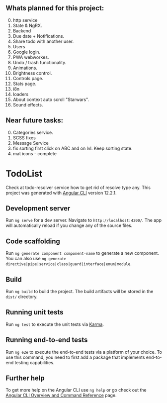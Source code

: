 ## Whats planned for this project:

0. http service
1. State & NgRX.
2. Backend
3. Due date + Notifications.
4. Share todo with another user.
5. Users
6. Google login.
7. PWA webworkes.
8. Undo / trash functionality.
9. Animations.
10. Brightness control.
11. Controls page.
12. Stats page.
13. i8n
14. loaders
15. About context auto scroll "Starwars".
15. Sound effects.
## Near future tasks:

0. Categories service.
01. SCSS fixes
1. Message Service
2. fix sorting first click on ABC and on lvl. Keep sorting state.
3. mat icons - complete
# TodoList
Check at todo-resolver service how to get rid of resolve type any.
This project was generated with [Angular CLI](https://github.com/angular/angular-cli) version 12.2.1.

## Development server

Run `ng serve` for a dev server. Navigate to `http://localhost:4200/`. The app will automatically reload if you change any of the source files.

## Code scaffolding

Run `ng generate component component-name` to generate a new component. You can also use `ng generate directive|pipe|service|class|guard|interface|enum|module`.

## Build

Run `ng build` to build the project. The build artifacts will be stored in the `dist/` directory.

## Running unit tests

Run `ng test` to execute the unit tests via [Karma](https://karma-runner.github.io).

## Running end-to-end tests

Run `ng e2e` to execute the end-to-end tests via a platform of your choice. To use this command, you need to first add a package that implements end-to-end testing capabilities.

## Further help

To get more help on the Angular CLI use `ng help` or go check out the [Angular CLI Overview and Command Reference](https://angular.io/cli) page.


